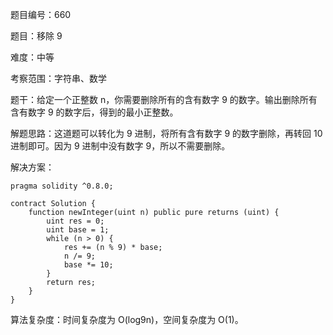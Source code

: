题目编号：660

题目：移除 9

难度：中等

考察范围：字符串、数学

题干：给定一个正整数 n，你需要删除所有的含有数字 9 的数字。输出删除所有含有数字 9 的数字后，得到的最小正整数。

解题思路：这道题可以转化为 9 进制，将所有含有数字 9 的数字删除，再转回 10 进制即可。因为 9 进制中没有数字 9，所以不需要删除。

解决方案：

```solidity
pragma solidity ^0.8.0;

contract Solution {
    function newInteger(uint n) public pure returns (uint) {
        uint res = 0;
        uint base = 1;
        while (n > 0) {
            res += (n % 9) * base;
            n /= 9;
            base *= 10;
        }
        return res;
    }
}
```

算法复杂度：时间复杂度为 O(log9n)，空间复杂度为 O(1)。